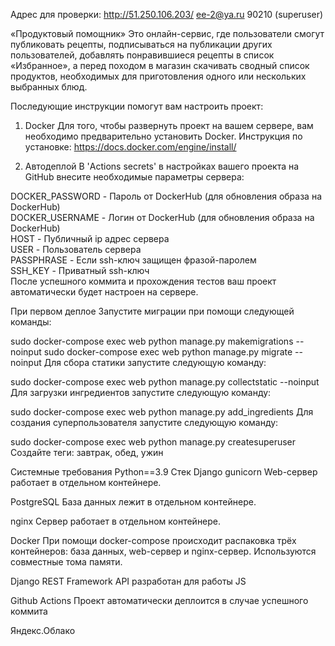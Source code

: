 Адрес для проверки:
http://51.250.106.203/ 
ee-2@ya.ru 90210 (superuser)

«Продуктовый помощник»
Это онлайн-сервис, где пользователи смогут публиковать рецепты, подписываться на публикации других пользователей, добавлять понравившиеся рецепты в список «Избранное», а перед походом в магазин скачивать сводный список продуктов, необходимых для приготовления одного или нескольких выбранных блюд.


Последующие инструкции помогут вам настроить проект:

1) Docker
Для того, чтобы развернуть проект на вашем сервере, вам необходимо предварительно установить Docker.
Инструкция по установке: https://docs.docker.com/engine/install/

2) Автодеплой
В 'Actions secrets' в настройках вашего проекта на GitHub внесите необходимые параметры сервера:

DOCKER_PASSWORD - Пароль от DockerHub (для обновления образа на DockerHub) <br>
DOCKER_USERNAME - Логин от DockerHub (для обновления образа на DockerHub) <br>
HOST - Публичный ip адрес сервера <br>
USER - Пользователь сервера <br>
PASSPHRASE - Если ssh-ключ защищен фразой-паролем <br>
SSH_KEY - Приватный ssh-ключ <br>
После успешного коммита и прохождения тестов ваш проект автоматически будет настроен на сервере.

При первом деплое
Запустите миграции при помощи следующей команды:

sudo docker-compose exec web python manage.py makemigrations --noinput
sudo docker-compose exec web python manage.py migrate --noinput
Для сбора статики запустите следующую команду:

sudo docker-compose exec web python manage.py collectstatic --noinput
Для загрузки ингредиентов запустите следующую команду:

sudo docker-compose exec web python manage.py add_ingredients
Для создания суперпользователя запустите следующую команду:

sudo docker-compose exec web python manage.py createsuperuser
Создайте теги: завтрак, обед, ужин

Системные требования
Python==3.9
Стек
Django
gunicorn
Web-сервер работает в отдельном контейнере.

PostgreSQL
База данных лежит в отдельном контейнере.

nginx
Сервер работает в отдельном контейнере.

Docker
При помощи docker-compose происходит распаковка трёх контейнеров: база данных, web-сервер и nginx-сервер. Используются совместные тома памяти.

Django REST Framework
API разработан для работы JS

Github Actions
Проект автоматически деплоится в случае успешного коммита

Яндекс.Облако

